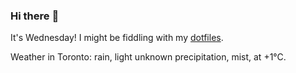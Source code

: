 ### Hi there :wave:

It's Wednesday! I might be fiddling with my [dotfiles](https://github.com/bewuethr/dotfiles).

Weather in Toronto: rain, light unknown precipitation, mist, at +1°C.
